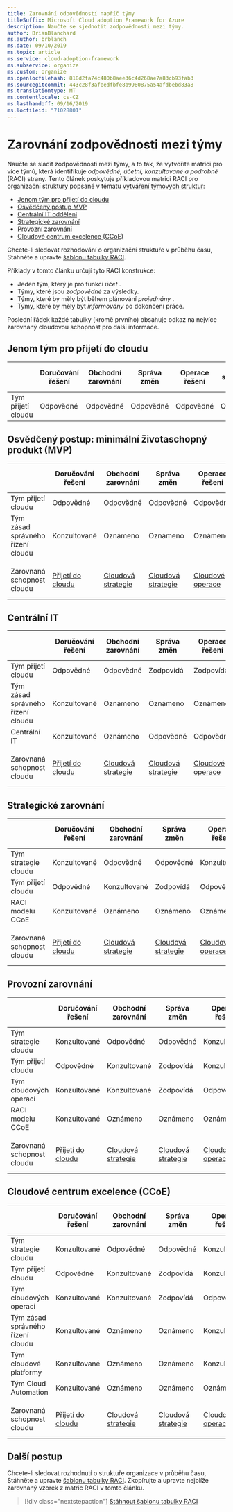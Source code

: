 ```yaml
---
title: Zarovnání odpovědností napříč týmy
titleSuffix: Microsoft Cloud adoption Framework for Azure
description: Naučte se sjednotit zodpovědnosti mezi týmy.
author: BrianBlanchard
ms.author: brblanch
ms.date: 09/10/2019
ms.topic: article
ms.service: cloud-adoption-framework
ms.subservice: organize
ms.custom: organize
ms.openlocfilehash: 818d2fa74c480b8aee36c4d268ae7a83cb93fab3
ms.sourcegitcommit: 443c28f3afeedfbfe8b9980875a54afdbebd83a8
ms.translationtype: MT
ms.contentlocale: cs-CZ
ms.lasthandoff: 09/16/2019
ms.locfileid: "71028801"
---
```

# <a name="align-responsibilities-across-teams"></a>Zarovnání zodpovědnosti mezi týmy

Naučte se sladit zodpovědnosti mezi týmy, a to tak, že vytvoříte matrici pro více týmů, která identifikuje *odpovědné, účetní, konzultované a podrobné* (RACI) strany. Tento článek poskytuje příkladovou matrici RACI pro organizační struktury popsané v tématu [vytváření týmových struktur](./organization-structures.md):

- [Jenom tým pro přijetí do cloudu](#cloud-adoption-team-only)
- [Osvědčený postup MVP](#best-practice-minimum-viable-product-mvp)
- [Centrální IT oddělení](#central-it)
- [Strategické zarovnání](#strategic-alignment)
- [Provozní zarovnání](#operational-alignment)
- [Cloudové centrum excelence (CCoE)](#cloud-center-of-excellence-ccoe)

Chcete-li sledovat rozhodování o organizační struktuře v průběhu času, Stáhněte a upravte [šablonu tabulky RACI](https://archcenter.blob.core.windows.net/cdn/fusion/management/raci-template.xlsx).

Příklady v tomto článku určují tyto RACI konstrukce:

- Jeden tým, který je pro funkci *účet* .
- Týmy, které jsou *zodpovědné* za výsledky.
- Týmy, které by měly být během plánování *projednány* .
- Týmy, které by měly být *informovány* po dokončení práce.

Poslední řádek každé tabulky (kromě prvního) obsahuje odkaz na nejvíce zarovnaný cloudovou schopnost pro další informace.

## <a name="cloud-adoption-team-only"></a>Jenom tým pro přijetí do cloudu

|  |Doručování řešení  |Obchodní zarovnání  |Správa změn  |Operace řešení  |Zásady správného řízení |Doba splatnosti platformy  |Operace platformy  |Automatizace platforem  |
|---------|---------|---------|---------|---------|---------|---------|---------|---------|
|Tým přijetí cloudu |Odpovědné|Odpovědné|Odpovědné|Odpovědné|Odpovědné|Odpovědné|Odpovědné|Odpovědné|

## <a name="best-practice-minimum-viable-product-mvp"></a>Osvědčený postup: minimální životaschopný produkt (MVP)

|  |Doručování řešení  |Obchodní zarovnání  |Správa změn  |Operace řešení  |Zásady správného řízení |Doba splatnosti platformy  |Operace platformy  |Automatizace platforem  |
|---------|---------|---------|---------|---------|---------|---------|---------|---------|
|Tým přijetí cloudu|Odpovědné|Odpovědné|Odpovědné|Odpovědné|Konzultované|Konzultované|Konzultované|Oznámeno|
|Tým zásad správného řízení cloudu|Konzultované|Oznámeno|Oznámeno|Oznámeno|Odpovědné|Odpovědné|Odpovědné|Odpovědné|
||||||||||
|Zarovnaná schopnost cloudu|[Přijetí do cloudu](./cloud-adoption.md)|[Cloudová strategie](./cloud-strategy.md)|[Cloudová strategie](./cloud-strategy.md)|[Cloudové operace](./cloud-operations.md)|[](./cloud-center-of-excellence.md)-Zásady[správného řízení](./cloud-governance.md) pro CCoE Cloud|[](./cloud-center-of-excellence.md)-[Cloudová platforma](./cloud-platform.md) CCoE|[](./cloud-center-of-excellence.md)-[Cloudová platforma](./cloud-platform.md) CCoE|[](./cloud-center-of-excellence.md)-[Cloudová automatizace](./cloud-automation.md) CCoE|

## <a name="central-it"></a>Centrální IT

| |Doručování řešení  |Obchodní zarovnání  |Správa změn  |Operace řešení  |Zásady správného řízení |Doba splatnosti platformy  |Operace platformy  |Automatizace platforem  |
|---------|---------|---------|---------|---------|---------|---------|---------|---------|
|Tým přijetí cloudu  |Odpovědné|Odpovědné|Zodpovídá    |Zodpovídá|Oznámeno   |Oznámeno   |Oznámeno   |Oznámeno   |
|Tým zásad správného řízení cloudu|Konzultované  |Oznámeno   |Oznámeno   |Oznámeno   |Odpovědné|Konzultované  |Zodpovídá|Oznámeno   |
|Centrální IT           |Konzultované  |Oznámeno   |Odpovědné   |Odpovědné   |Zodpovídá  |Odpovědné|Odpovědné|Odpovědné|
||||||||||
|Zarovnaná schopnost cloudu|[Přijetí do cloudu](./cloud-adoption.md)|[Cloudová strategie](./cloud-strategy.md)|[Cloudová strategie](./cloud-strategy.md)|[Cloudové operace](./cloud-operations.md)|[Zásady správného řízení cloudu](./cloud-governance.md)|[Centrální IT oddělení](./central-it.md)|[Centrální IT oddělení](./central-it.md)|[Centrální IT oddělení](./central-it.md)|

## <a name="strategic-alignment"></a>Strategické zarovnání

|  |Doručování řešení  |Obchodní zarovnání  |Správa změn  |Operace řešení  |Zásady správného řízení |Doba splatnosti platformy  |Operace platformy  |Automatizace platforem  |
|---------|---------|---------|---------|---------|---------|---------|---------|---------|
|Tým strategie cloudu  |Konzultované  |Odpovědné|Odpovědné|Konzultované  |Konzultované  |Oznámeno   |Oznámeno   |Oznámeno   |
|Tým přijetí cloudu  |Odpovědné|Konzultované  |Zodpovídá|Odpovědné|Oznámeno   |Oznámeno   |Oznámeno   |Oznámeno   |
|RACI modelu CCoE      |Konzultované  |Oznámeno   |Oznámeno   |Oznámeno   |Odpovědné|Odpovědné|Odpovědné|Odpovědné|
||||||||||
|Zarovnaná schopnost cloudu|[Přijetí do cloudu](./cloud-adoption.md)|[Cloudová strategie](./cloud-strategy.md)|[Cloudová strategie](./cloud-strategy.md)|[Cloudové operace](./cloud-operations.md)|[](./cloud-center-of-excellence.md)-Zásady[správného řízení](./cloud-governance.md) pro CCoE Cloud|[](./cloud-center-of-excellence.md)-[Cloudová platforma](./cloud-platform.md) CCoE|[](./cloud-center-of-excellence.md)-[Cloudová platforma](./cloud-platform.md) CCoE|[](./cloud-center-of-excellence.md)-[Cloudová automatizace](./cloud-automation.md) CCoE|

## <a name="operational-alignment"></a>Provozní zarovnání

|  |Doručování řešení  |Obchodní zarovnání  |Správa změn  |Operace řešení  |Zásady správného řízení |Doba splatnosti platformy  |Operace platformy  |Automatizace platforem  |
|---------|---------|---------|---------|---------|---------|---------|---------|---------|
|Tým strategie cloudu  |Konzultované  |Odpovědné|Odpovědné|Konzultované  |Konzultované  |Oznámeno   |Oznámeno   |Oznámeno   |
|Tým přijetí cloudu  |Odpovědné|Konzultované  |Zodpovídá|Konzultované  |Oznámeno   |Oznámeno   |Oznámeno   |Oznámeno   |
|Tým cloudových operací|Konzultované  |Konzultované  |Zodpovídá|Odpovědné|Konzultované  |Oznámeno   |Odpovědné|Konzultované  |
|RACI modelu CCoE      |Konzultované  |Oznámeno   |Oznámeno   |Oznámeno   |Odpovědné|Odpovědné|Zodpovídá|Odpovědné|
||||||||||
|Zarovnaná schopnost cloudu|[Přijetí do cloudu](./cloud-adoption.md)|[Cloudová strategie](./cloud-strategy.md)|[Cloudová strategie](./cloud-strategy.md)|[Cloudové operace](./cloud-operations.md)|[](./cloud-center-of-excellence.md)-Zásady[správného řízení](./cloud-governance.md) pro CCoE Cloud|[](./cloud-center-of-excellence.md)-[Cloudová platforma](./cloud-platform.md) CCoE|[](./cloud-center-of-excellence.md)-[Cloudová platforma](./cloud-platform.md) CCoE|[](./cloud-center-of-excellence.md)-[Cloudová automatizace](./cloud-automation.md) CCoE|

## <a name="cloud-center-of-excellence-ccoe"></a>Cloudové centrum excelence (CCoE)

|  |Doručování řešení  |Obchodní zarovnání  |Správa změn  |Operace řešení  |Zásady správného řízení |Doba splatnosti platformy  |Operace platformy  |Automatizace platforem  |
|---------|---------|---------|---------|---------|---------|---------|---------|---------|
|Tým strategie cloudu  |Konzultované  |Odpovědné|Odpovědné|Konzultované  |Konzultované  |Oznámeno   |Oznámeno   |Oznámeno   |
|Tým přijetí cloudu  |Odpovědné|Konzultované  |Zodpovídá|Konzultované  |Oznámeno   |Oznámeno   |Oznámeno   |Oznámeno   |
|Tým cloudových operací|Konzultované  |Konzultované  |Zodpovídá|Odpovědné|Konzultované  |Oznámeno   |Odpovědné|Konzultované  |
|Tým zásad správného řízení cloudu|Konzultované  |Oznámeno   |Oznámeno   |Konzultované  |Odpovědné|Konzultované  |Zodpovídá|Oznámeno   |
|Tým cloudové platformy  |Konzultované  |Oznámeno   |Oznámeno   |Konzultované  |Konzultované  |Odpovědné|Zodpovídá|Zodpovídá|
|Tým Cloud Automation|Konzultované  |Oznámeno   |Oznámeno   |Oznámeno   |Konzultované  |Zodpovídá|Zodpovídá|Odpovědné|
||||||||||
|Zarovnaná schopnost cloudu|[Přijetí do cloudu](./cloud-adoption.md)|[Cloudová strategie](./cloud-strategy.md)|[Cloudová strategie](./cloud-strategy.md)|[Cloudové operace](./cloud-operations.md)|[](./cloud-center-of-excellence.md)-Zásady[správného řízení](./cloud-governance.md) pro CCoE Cloud|[](./cloud-center-of-excellence.md)-[Cloudová platforma](./cloud-platform.md) CCoE|[](./cloud-center-of-excellence.md)-[Cloudová platforma](./cloud-platform.md) CCoE|[](./cloud-center-of-excellence.md)-[Cloudová automatizace](./cloud-automation.md) CCoE|

## <a name="next-steps"></a>Další postup

Chcete-li sledovat rozhodnutí o struktuře organizace v průběhu času, Stáhněte a upravte [šablonu tabulky RACI](https://archcenter.blob.core.windows.net/cdn/fusion/management/raci-template.xlsx). Zkopírujte a upravte nejblíže zarovnaný vzorek z matric RACI v tomto článku.

> [!div class="nextstepaction"]
> [Stáhnout šablonu tabulky RACI](https://archcenter.blob.core.windows.net/cdn/fusion/management/raci-template.xlsx)
